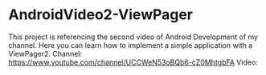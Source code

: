 
# AndroidVideo2-ViewPager
This project is referencing the second video of Android Development of my channel. Here you can learn how to implement a simple application with a ViewPager2.
Channel: https://www.youtube.com/channel/UCCWeN53oBQb6-cZ0MhtgbFA Video: 

